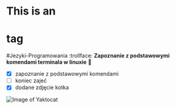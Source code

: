 # This is an <h1> tag
#Jezyki-Programowania :trollface:
**Zapoznanie z podstawowymi komendami terminala w linuxie** :poop:
          
          
- [x] zapoznanie z podstawowymi komendami
- [ ] koniec zajeć
- [x] dodane zdjęcie kotka

![Image of Yaktocat](https://octodex.github.com/images/yaktocat.png)



